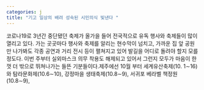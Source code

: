 ```yaml
---
categories: j
title: "기고 일상의 배려 성숙된 시민의식 빛낸다 "
---
```

코로나19로 3년간 중단됐던 축제가 올가을 들어 전국적으로 유독 행사와 축제들이 많이 열리고 있다. 가는 곳곳마다 행사와 축제를 알리는 현수막이 넘치고, 가까운 집 앞 공원만 나가봐도 각종 공연과 거리 전시 등이 펼쳐지고 있어 발길을 어디로 돌려야 할지 모를 정도다. 이번 주부터 실외마스크 의무 착용도 해제되고 있어서 그런지 모두가 마음이 한껏 더 밖으로 뛰쳐나가는 들뜬 기분들이다.제주에선 10월 부터 세계유산축제(10. 1∼16)와 탐라문화제(10.6∼10), 강정마을 생태축제(10.8∼9), 서귀포 베라벨 책정원(10.8∼9),